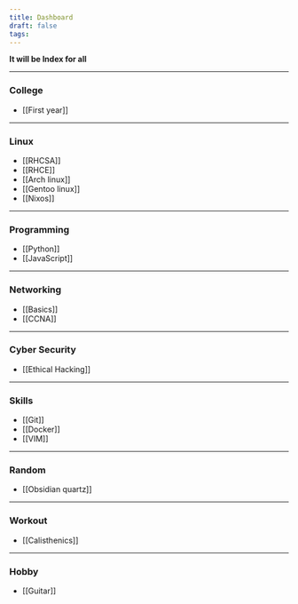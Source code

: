 ```yaml
---
title: Dashboard
draft: false
tags:
---
```

**It will be Index for all**

---

### College
- [[First year]]

---

### Linux
- [[RHCSA]]
- [[RHCE]]
- [[Arch linux]]
- [[Gentoo linux]]
- [[Nixos]]

---

### Programming
- [[Python]]
- [[JavaScript]]

---

### Networking
- [[Basics]]
- [[CCNA]]

---

### Cyber Security
- [[Ethical Hacking]]

---

### Skills
- [[Git]]
- [[Docker]]
- [[VIM]]
---

### Random
- [[Obsidian quartz]]

---
### Workout
- [[Calisthenics]]

---
### Hobby
- [[Guitar]]